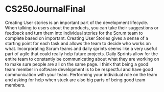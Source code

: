 # CS250JournalFinal

Creating User stories is an important part of the development lifecycle. When talking to users about the products, you can take their suggestions or feedback and turn them into individual stories for the Scrum team to complete based on important. Creating User Stories gives a sense of a starting point for each task and allows the team to decide who works on what. Incorporating Scrum teams and daily sprints seems like a very useful part of agile that could really help future projects. Daily Sprints allow for the entire team to constantly be communicating about what they are working on to make sure people are all on the same page. I think that being a good team member in software development is to be respectful and have good communication with your team. Performing your individual role on the team and asking for help when stuck are also big parts of being good team members. 
